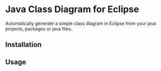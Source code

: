 # Java Class Diagram for Eclipse

Automatically generate a simple class diagram in Eclipse from your java projects, packages or java files.

## Installation

## Usage
